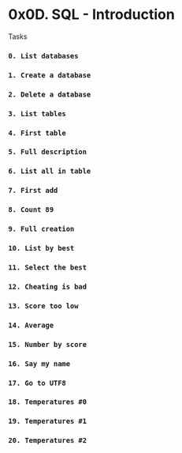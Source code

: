 # 0x0D. SQL - Introduction
Tasks
### `0. List databases`
### `1. Create a database`
### `2. Delete a database`
### `3. List tables`
### `4. First table`
### `5. Full description`
### `6. List all in table`
### `7. First add`
### `8. Count 89`
### `9. Full creation`
### `10. List by best`
### `11. Select the best`
### `12. Cheating is bad`
### `13. Score too low`
### `14. Average`
### `15. Number by score`
### `16. Say my name`
### `17. Go to UTF8`
### `18. Temperatures #0`
### `19. Temperatures #1`
### `20. Temperatures #2`
